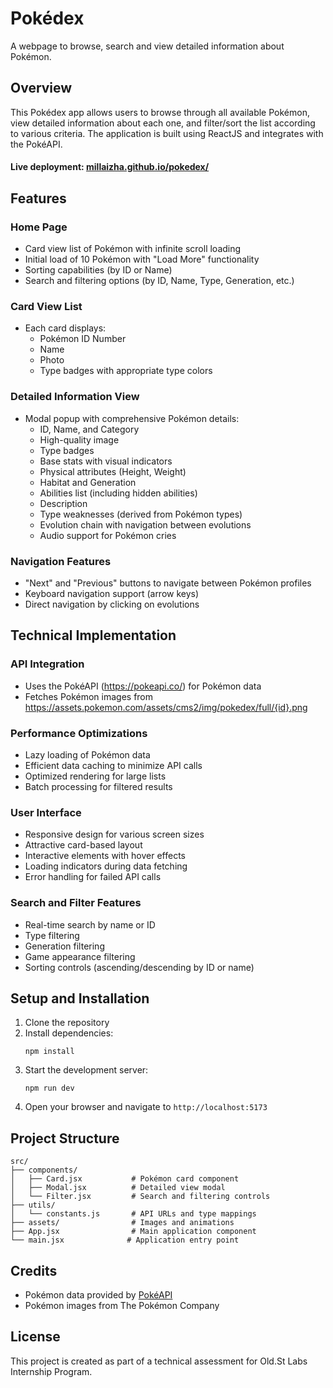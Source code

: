 # Pokédex

A webpage to browse, search and view detailed information about Pokémon.

## Overview

This Pokédex app allows users to browse through all available Pokémon, view detailed information about each one, and filter/sort the list according to various criteria. The application is built using  ReactJS and integrates with the PokéAPI.

#### Live deployment: [millaizha.github.io/pokedex/](url)

## Features

### Home Page
- Card view list of Pokémon with infinite scroll loading
- Initial load of 10 Pokémon with "Load More" functionality
- Sorting capabilities (by ID or Name)
- Search and filtering options (by ID, Name, Type, Generation, etc.)

### Card View List
- Each card displays:
  - Pokémon ID Number
  - Name
  - Photo
  - Type badges with appropriate type colors

### Detailed Information View
- Modal popup with comprehensive Pokémon details:
  - ID, Name, and Category
  - High-quality image
  - Type badges
  - Base stats with visual indicators
  - Physical attributes (Height, Weight)
  - Habitat and Generation
  - Abilities list (including hidden abilities)
  - Description
  - Type weaknesses (derived from Pokémon types)
  - Evolution chain with navigation between evolutions
  - Audio support for Pokémon cries

### Navigation Features
- "Next" and "Previous" buttons to navigate between Pokémon profiles
- Keyboard navigation support (arrow keys)
- Direct navigation by clicking on evolutions

## Technical Implementation

### API Integration
- Uses the PokéAPI (https://pokeapi.co/) for Pokémon data
- Fetches Pokémon images from https://assets.pokemon.com/assets/cms2/img/pokedex/full/{id}.png

### Performance Optimizations
- Lazy loading of Pokémon data
- Efficient data caching to minimize API calls
- Optimized rendering for large lists
- Batch processing for filtered results

### User Interface
- Responsive design for various screen sizes
- Attractive card-based layout
- Interactive elements with hover effects
- Loading indicators during data fetching
- Error handling for failed API calls

### Search and Filter Features
- Real-time search by name or ID
- Type filtering
- Generation filtering
- Game appearance filtering
- Sorting controls (ascending/descending by ID or name)

## Setup and Installation

1. Clone the repository
2. Install dependencies:
   ```
   npm install
   ```
3. Start the development server:
   ```
   npm run dev
   ```
4. Open your browser and navigate to `http://localhost:5173`

## Project Structure

```
src/
├── components/
│   ├── Card.jsx           # Pokémon card component
│   ├── Modal.jsx          # Detailed view modal
│   └── Filter.jsx         # Search and filtering controls
├── utils/
│   └── constants.js       # API URLs and type mappings
├── assets/                # Images and animations
├── App.jsx                # Main application component
└── main.jsx              # Application entry point
```

## Credits
- Pokémon data provided by [PokéAPI](https://pokeapi.co/)
- Pokémon images from The Pokémon Company

## License
This project is created as part of a technical assessment for Old.St Labs Internship Program.
